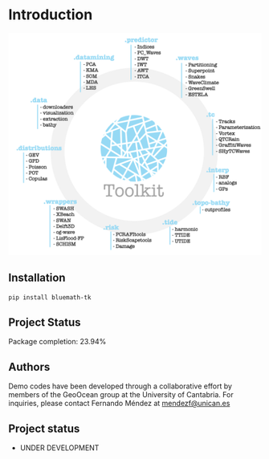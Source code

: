 # Introduction

<img src="sketch_tk.png" alt="picture" width="800"/>

## Installation

```sh
pip install bluemath-tk
```

## Project Status

Package completion: 23.94%

## Authors

Demo codes have been developed through a collaborative effort by members of the GeoOcean group at the University of Cantabria. For inquiries, please contact Fernando Méndez at mendezf@unican.es

## Project status

- UNDER DEVELOPMENT